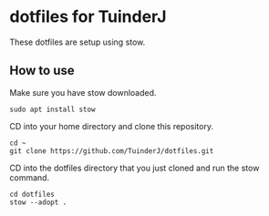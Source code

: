 # dotfiles for TuinderJ
These dotfiles are setup using stow.

## How to use
Make sure you have stow downloaded.
```
sudo apt install stow
```

CD into your home directory and clone this repository.
```
cd ~
git clone https://github.com/TuinderJ/dotfiles.git
```

CD into the dotfiles directory that you just cloned and run the stow command.
```
cd dotfiles
stow --adopt .
```
